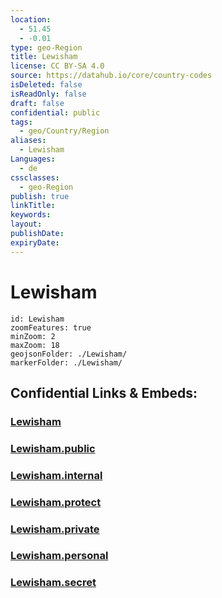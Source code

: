 ```yaml
---
location:
  - 51.45
  - -0.01
type: geo-Region
title: Lewisham
license: CC BY-SA 4.0
source: https://datahub.io/core/country-codes
isDeleted: false
isReadOnly: false
draft: false
confidential: public
tags:
  - geo/Country/Region
aliases:
  - Lewisham
Languages:
  - de
cssclasses:
  - geo-Region
publish: true
linkTitle:
keywords:
layout:
publishDate:
expiryDate:
---
```


# Lewisham

```leaflet
id: Lewisham
zoomFeatures: true 
minZoom: 2 
maxZoom: 18
geojsonFolder: ./Lewisham/
markerFolder: ./Lewisham/
```


## Confidential Links & Embeds: 

### [Lewisham](/_Standards/Earth/Continent/Europe/Europe~North/UK/England/Regions~England/London,Greater/cities~GreaterLondon/Lewisham.md) 

### [Lewisham.public](/_public/Earth/Continent/Europe/Europe~North/UK/England/Regions~England/London,Greater/cities~GreaterLondon/Lewisham.public.md) 

### [Lewisham.internal](/_internal/Earth/Continent/Europe/Europe~North/UK/England/Regions~England/London,Greater/cities~GreaterLondon/Lewisham.internal.md) 

### [Lewisham.protect](/_protect/Earth/Continent/Europe/Europe~North/UK/England/Regions~England/London,Greater/cities~GreaterLondon/Lewisham.protect.md) 

### [Lewisham.private](/_private/Earth/Continent/Europe/Europe~North/UK/England/Regions~England/London,Greater/cities~GreaterLondon/Lewisham.private.md) 

### [Lewisham.personal](/_personal/Earth/Continent/Europe/Europe~North/UK/England/Regions~England/London,Greater/cities~GreaterLondon/Lewisham.personal.md) 

### [Lewisham.secret](/_secret/Earth/Continent/Europe/Europe~North/UK/England/Regions~England/London,Greater/cities~GreaterLondon/Lewisham.secret.md)

